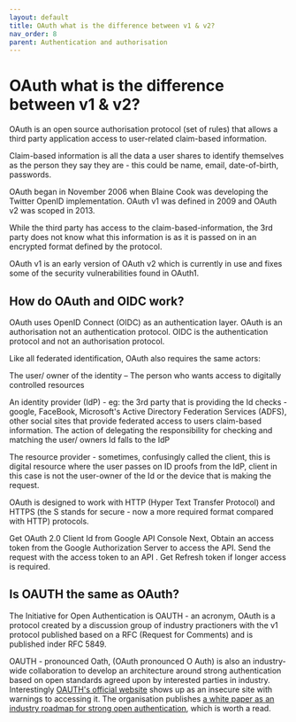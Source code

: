 ```yaml
---
layout: default
title: OAuth what is the difference between v1 & v2?
nav_order: 8
parent: Authentication and authorisation
---
```



#  OAuth what is the difference between v1 & v2?

OAuth is an open source authorisation protocol (set of rules) that allows a third party application access to user-related claim-based information.

Claim-based information is all the data a user shares to identify themselves as the person they say they are - this could be name, email, date-of-birth, passwords.

OAuth began in November 2006 when Blaine Cook was developing the Twitter OpenID implementation.  OAuth v1 was defined in 2009 and OAuth v2 was scoped in 2013.

While the third party has access to the claim-based-information, the 3rd party does not know what this information is as it is passed on in an encrypted format defined by the protocol.

OAuth v1 is an early version of OAuth v2 which is currently in use and fixes some of the security vulnerabilities found in OAuth1.

## How do OAuth and OIDC work?

OAuth uses OpenID Connect (OIDC) as an authentication layer. OAuth is an authorisation not an authentication protocol. OIDC is the authentication protocol and not an authorisation protocol.

Like all federated identification, OAuth also requires the same actors:

The user/ owner of the identity – The person who wants access to digitally controlled resources

An identity provider (IdP) - eg: the 3rd party that is providing the Id checks - google, FaceBook, Microsoft's Active Directory Federation Services (ADFS), other social sites that provide federated access to users claim-based information. The action of delegating the responsibility for checking and matching the user/ owners Id falls to the IdP

The resource provider - sometimes, confusingly called the client, this is digital resource where the user passes on ID proofs from the IdP, client in this case is not the user-owner of the Id or the device that is making the request.

OAuth is designed to work with HTTP (Hyper Text Transfer Protocol) and HTTPS (the S stands for secure - now a more required format compared with HTTP) protocols.

Get OAuth 2.0 Client Id from Google API Console
Next, Obtain an access token from the Google Authorization Server to access the API.
Send the request with the access token to an API .
Get Refresh token if longer access is required.

## Is OAUTH the same as OAuth?

The Initiative for Open Authentication is OAUTH - an acronym, OAuth is a protocol created by a discussion group of industry practioners with the v1 protocol published based on a RFC (Request for Comments) and is published inder RFC 5849. 

OAUTH - pronounced Oath, (OAuth pronounced O Auth) is also an industry-wide collaboration to develop an architecture around strong authentication based on open standards agreed upon by interested parties in industry. Interestingly [OAUTH's official website](https://openauthentication.org/) shows up as an insecure site with warnings to accessing it. The organisation publishes [a white paper as an industry roadmap for strong open authentication](https://openauthentication.org/wp-content/uploads/2015/09/AnIndustryRoadmapforOpenStrongAuthentication.pdf), which is worth a read.


